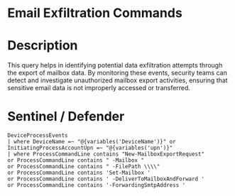# Email Exfiltration Commands

# Description
This query helps in identifying potential data exfiltration attempts through the export of mailbox data. By monitoring these events, security teams can detect and investigate unauthorized mailbox export activities, ensuring that sensitive email data is not improperly accessed or transferred.

# Sentinel / Defender
```kql
DeviceProcessEvents
| where DeviceName =~ "@{variables('DeviceName')}" or InitiatingProcessAccountUpn =~ "@{variables('upn')}"
| where ProcessCommandLine contains "New-MailboxExportRequest"
or ProcessCommandLine contains " -Mailbox "
or ProcessCommandLine contains " -FilePath \\\\"
or ProcessCommandLine contains 'Set-Mailbox '
or ProcessCommandLine contains ' -DeliverToMailboxAndForward '
or ProcessCommandLine contains '-ForwardingSmtpAddress '
```
